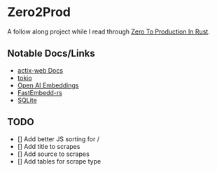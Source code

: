 # Zero2Prod

A follow along project while I read through [Zero To Production In Rust](https://www.zero2prod.com/).

## Notable Docs/Links

- [actix-web Docs](https://actix.rs/docs/)
- [tokio](https://tokio.rs)
- [Open AI Embeddings](https://platform.openai.com/docs/api-reference/embeddings/create)
- [FastEmbedd-rs](https://github.com/Anush008/fastembed-rs)
- [SQLite](https://www.sqlite.org)

## TODO

- [] Add better JS sorting for /
- [] Add title to scrapes
- [] Add source to scrapes
- [] Add tables for scrape type
